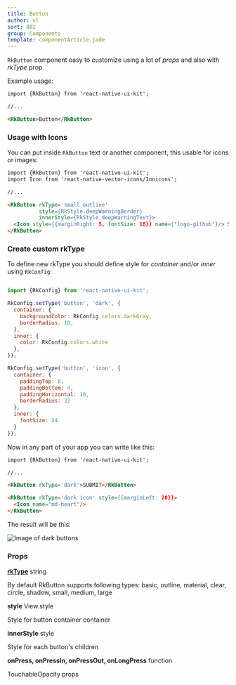 ```yaml
---
title: Button
author: vl
sort: 802
group: Components
template: componentArticle.jade
---
```


<div class="component" image="buttons.gif"></div>

`RkButton` component easy to customize using a lot of *props* and also
with *rkType* prop.
 

Example usage:

```html
import {RkButton} from 'react-native-ui-kit';

//... 

<RkButton>Button</RkButton>
```

### Usage with Icons 

You can put inside `RkButton` text or another component, this usable for
icons or images:

```html
import {RkButton} from 'react-native-ui-kit';
import Icon from 'react-native-vector-icons/Ionicons';

//... 

<RkButton rkType='small outline' 
          style={RkStyle.deepWarningBorder} 
          innerStyle={RkStyle.deepWarningText}>
  <Icon style={{marginRight: 5, fontSize: 18}} name={'logo-github'}/> Star
</RkButton>
```

<a href="#" id="custom"></a>

### Create custom rkType

To define new rkType you should define style for *container* and/or *inner* 
using `RkConfig`:

```javascript

import {RkConfig} from 'react-native-ui-kit';

RkConfig.setType('button', 'dark', {
  container: {
    backgroundColor: RkConfig.colors.darkGray,
    borderRadius: 10,
  },
  inner: {
    color: RkConfig.colors.white
  },
});

RkConfig.setType('button', 'icon', {
  container: {
    paddingTop: 8,
    paddingBottom: 4,
    paddingHorizontal: 10,
    borderRadius: 32
  },
  inner: {
    fontSize: 24
  }
});

```

Now in any part of your app you can write like this:

```html
import {RkButton} from 'react-native-ui-kit';

//... 

<RkButton rkType='dark'>SUBMIT</RkButton>

<RkButton rkType='dark icon' style={{marginLeft: 20}}>
  <Icon name="md-heart"/>
</RkButton>

```

The result will be this:

![Image of dark buttons](/images/components/darkButtons.png)

### Props

<div class="doc-prop">
    <p><strong><a href="../customization#rkType">rkType</a></strong> string</p>
    <p>By default RkButton supports following types: basic, outline, material, clear, circle, shadow, small, medium, large</p>
</div>

<div class="doc-prop">
    <p><strong>style</strong> View.style </p>
    <p>Style for button container container</p>
</div>

<div class="doc-prop">
    <p><strong>innerStyle</strong> style </p>
    <p>Style for each button's children</p>
</div>

<div class="doc-prop">
    <p><strong>onPress, onPressIn, onPressOut, onLongPress</strong> function </p>
    <p>TouchableOpacity props</p>
</div>

